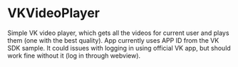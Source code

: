 VKVideoPlayer
=============

Simple VK video player, which gets all the videos for current user and plays them (one with the best quality). 
App currently uses APP ID from the VK SDK sample. It could issues with logging in using official VK app, but should work fine without it (log in through webview).
